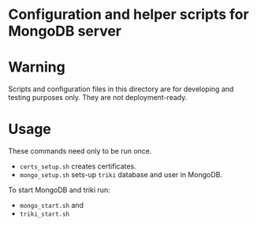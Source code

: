 Configuration and helper scripts for MongoDB server
===================================================

# Warning

Scripts and configuration files in this directory are for developing and testing
purposes only. They are not deployment-ready.


# Usage

These commands need only to be run once.

* `certs_setup.sh` creates certificates.
* `mongo_setup.sh` sets-up `triki` database and user in MongoDB.

To start MongoDB and triki run:

* `mongo_start.sh` and
* `triki_start.sh`
